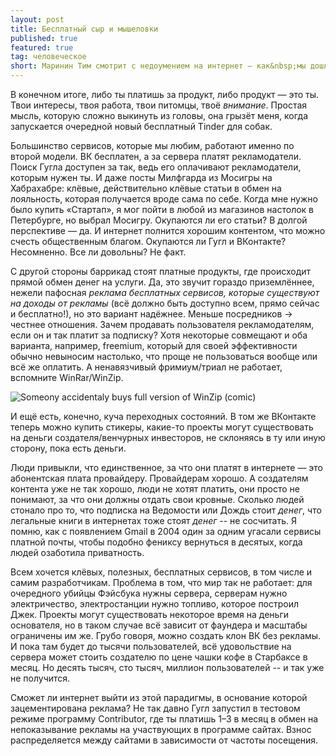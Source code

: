 ```yaml
---
layout: post
title: Бесплатный сыр и мышеловки
published: true
featured: true
tag: человеческое
short: Маринин Тим смотрит с недоумением на интернет — как&nbsp;мы дошли до <em>такого</em>?
---
```


В конечном итоге, либо ты платишь за продукт, либо продукт — это ты. Твои интересы, твоя работа, твои питомцы, твоё *внимание*. Простая мысль, которую сложно выкинуть из головы, она грызёт меня, когда запускается очередной новый бесплатный Tinder для собак.

Большинство сервисов, которые мы любим, работают именно по второй модели. ВК бесплатен, а за сервера платят рекламодатели. Поиск Гугла доступен за так, ведь его оплачивают рекламодатели, которым нужен ты. И даже посты Милфгарда из Мосигры на Хабрахабре: клёвые, действительно клёвые статьи в обмен на лояльность, которая получается вроде сама по себе. Когда мне нужно было купить «Стартап», я мог пойти в любой из магазинов настолок в Петербурге, но выбрал Мосигру. Окупаются ли его статьи? В долгой перспективе — да. И интернет полнится хорошим контентом, что можно счесть общественным благом. Окупаются ли Гугл и ВКонтакте? Несомненно. Все ли довольны? Не факт.

С другой стороны баррикад стоят платные продукты, где происходит прямой обмен денег на услуги. Да, это звучит гораздо приземлённее, нежели пафосная *реклама бесплатных сервисов, которые существуют на доходы от рекламы* (всё должно быть доступно всем, прямо сейчас и бесплатно!), но это вариант надёжнее. Меньше посредников → честнее отношения. Зачем продавать пользователя рекламодателям, если он и так платит за подписку? Хотя некоторые совмещают и оба варианта, например, freemium, который для своей эффективности обычно невыносим настолько, что проще не пользоваться вообще или всё же оплатить. А ненавязчивый фримиум/триал не работает, вспомните WinRar/WinZip.

![Someony accidentaly buys full version of WinZip (comic)](http://i3.kym-cdn.com/photos/images/original/000/426/861/d7b.png)

И ещё есть, конечно, куча переходных состояний. В том же ВКонтакте теперь можно купить стикеры, какие-то проекты могут существовать на деньги создателя/венчурных инвесторов, не склоняясь в ту или иную сторону, пока есть деньги. 

Люди привыкли, что единственное, за что они платят в интернете — это абонентская плата провайдеру. Провайдерам хорошо. А создателям контента уже не так хорошо, люди не хотят платить, они просто не понимают, за что они должны отдать свои кровные. Сколько людей стонало про то, что подписка на Ведомости или Дождь стоит *денег*, что легальные книги в интернетах тоже стоят *денег* -- не сосчитать.  Я помню, как с появлением Gmail в 2004 один за одним угасали сервисы платной почты, чтобы подобно фениксу вернуться в десятых, когда людей озаботила приватность.

Всем хочется клёвых, полезных, бесплатных сервисов, в том числе и самим разработчикам. Проблема в том, что мир так не работает: для очередного убийцы Фэйсбука нужны сервера, серверам нужно электричество, электростанции нужно топливо, которое построил Джек. Проекты могут существовать некоторое время на деньги основателя, но в таком случае всё зависит от фаундера и масштабы ограничены им же. Грубо говоря, можно создать клон ВК без рекламы. И пока там будет до тысячи пользователей, всё удовольствие на сервера может стоить создателю по цене чашки кофе в Старбаксе в месяц. Но десять тысяч, сто тысяч, миллион пользователей -- и так уже не получится. 

Сможет ли интернет выйти из этой парадигмы, в основание которой зацементирована реклама? Не так давно Гугл запустил в тестовом режиме программу Contributor, где ты платишь $1–$3 в месяц в обмен на непоказывание рекламы на участвующих в программе сайтах. Взнос распределяется между сайтами в зависимости от частоты посещения.

